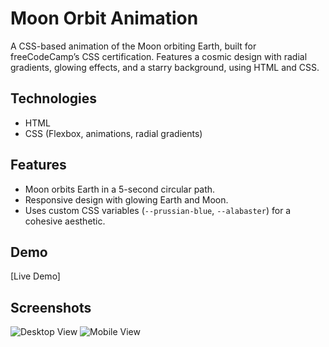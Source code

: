 # Moon Orbit Animation
A CSS-based animation of the Moon orbiting Earth, built for freeCodeCamp’s CSS certification. Features a cosmic design with radial gradients, glowing effects, and a starry background, using HTML and CSS.

## Technologies
- HTML
- CSS (Flexbox, animations, radial gradients)

## Features
- Moon orbits Earth in a 5-second circular path.
- Responsive design with glowing Earth and Moon.
- Uses custom CSS variables (`--prussian-blue`, `--alabaster`) for a cohesive aesthetic.

## Demo
[Live Demo]

## Screenshots
![Desktop View](screenshots/desktop.png)
![Mobile View](screenshots/mobile.png)
